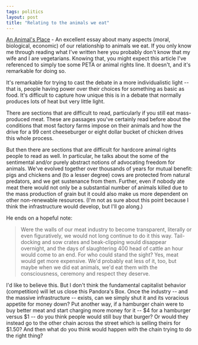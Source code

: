 ```yaml
---
tags: politics
layout: post
title: "Relating to the animals we eat"
---
```




<a href="http://www.nytimes.com/2002/11/10/magazine/10ANIMAL.html">An Animal's Place</a> - An excellent essay about many aspects (moral, biological, economic) of our relationship to animals we eat. If you only know me through reading what I've written here you probably don't know that my wife and I are vegetarians. Knowing that, you might expect this article I've referenced to simply toe some PETA or animal rights line. It doesn't, and it's remarkable for doing so.

<p>It's remarkable for trying to cast the debate in a more individualistic light -- that is, people having power over their choices for something as basic as food. It's difficult to capture how unique this is in a debate that normally produces lots of heat but very little light.</p>

<p>There are sections that are difficult to read, particularly if you still eat mass-produced meat. These are passages you've certainly read before about the conditions that most factory farms impose on their animals and how the drive for a 99 cent cheeseburger or eight dollar bucket of chicken drives this whole process.</p>

<p>But then there are sections that are difficult for hardcore animal rights people to read as well. In particular, he talks about the some of the sentimental and/or purely abstract notions of advocating freedom for animals. We've evolved together over thousands of years for mutual benefit: pigs and chickens and (to a lesser degree) cows are protected from natural predators, and we get sustenance from them. Further, even if nobody ate meat there would not only be a substantial number of animals killed due to the mass production of grain but it could also make us more dependent on other non-renewable resources. (I'm not as sure about this point because I think the infrastructure would develop, but I'll go along.)</p>

<p>He ends on a hopeful note:</p> 

<blockquote>Were the walls of our meat industry to become transparent, literally or even figuratively, we would not long continue to do it this way. Tail-docking and sow crates and beak-clipping would disappear overnight, and the days of slaughtering 400 head of cattle an hour would come to an end. For who could stand the sight? Yes, meat would get more expensive. We'd probably eat less of it, too, but maybe when we did eat animals, we'd eat them with the consciousness, ceremony and respect they deserve.</blockquote>

<p>I'd like to believe this. But I don't think the fundamental capitalist behavior (competition) will let us close this Pandora's Box. Once the industry -- and the massive infrastructure -- exists, can we simply shut it and its voracious appetite for money down? Put another way, if a hamburger chain were to buy better meat and start charging more money for it -- $4 for a hamburger versus $1 -- do you think people would still buy that burger? Or would they instead go to the other chain across the street which is selling theirs for $1.50? And then what do you think would happen with the chain trying to do the right thing?</p>


